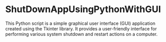 # ShutDownAppUsingPythonWithGUI
This Python script is a simple graphical user interface (GUI) application created using the Tkinter library. It provides a user-friendly interface for performing various system shutdown and restart actions on a computer.
